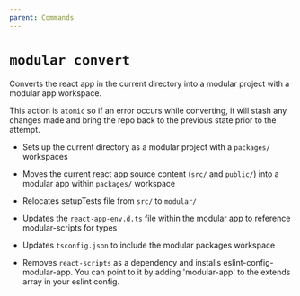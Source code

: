 ```yaml
---
parent: Commands
---
```


# `modular convert`

Converts the react app in the current directory into a modular project with a
modular app workspace.

This action is `atomic` so if an error occurs while converting, it will stash
any changes made and bring the repo back to the previous state prior to the
attempt.

- Sets up the current directory as a modular project with a `packages/`
  workspaces

- Moves the current react app source content (`src/` and `public/`) into a
  modular app within `packages/` workspace

- Relocates setupTests file from `src/` to `modular/`

- Updates the `react-app-env.d.ts` file within the modular app to reference
  modular-scripts for types

- Updates `tsconfig.json` to include the modular packages workspace

- Removes `react-scripts` as a dependency and installs
  eslint-config-modular-app. You can point to it by adding 'modular-app' to the
  extends array in your eslint config.
